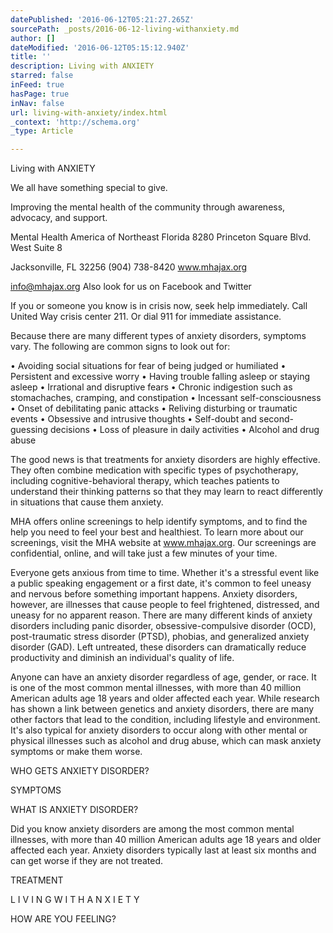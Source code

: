 ```yaml
---
datePublished: '2016-06-12T05:21:27.265Z'
sourcePath: _posts/2016-06-12-living-withanxiety.md
author: []
dateModified: '2016-06-12T05:15:12.940Z'
title: ''
description: Living with ANXIETY
starred: false
inFeed: true
hasPage: true
inNav: false
url: living-with-anxiety/index.html
_context: 'http://schema.org'
_type: Article

---
```

Living with ANXIETY

We all have something special to give.

Improving the mental health of the community through awareness, advocacy, and support.

Mental Health America of Northeast Florida 8280 Princeton Square Blvd. West Suite 8

Jacksonville, FL 32256 (904) 738-8420 www.mhajax.org

info@mhajax.org Also look for us on Facebook and Twitter

If you or someone you know is in crisis now, seek help immediately. Call United Way crisis center 211\. Or dial 911 for immediate assistance.

Because there are many different types of anxiety disorders, symptoms vary. The following are common signs to look out for:

• Avoiding social situations for fear of being judged or humiliated • Persistent and excessive worry • Having trouble falling asleep or staying asleep • Irrational and disruptive fears • Chronic indigestion such as stomachaches, cramping, and constipation • Incessant self-consciousness • Onset of debilitating panic attacks • Reliving disturbing or traumatic events • Obsessive and intrusive thoughts • Self-doubt and second-guessing decisions • Loss of pleasure in daily activities • Alcohol and drug abuse

The good news is that treatments for anxiety disorders are highly effective. They often combine medication with specific types of psychotherapy, including cognitive-behavioral therapy, which teaches patients to understand their thinking patterns so that they may learn to react differently in situations that cause them anxiety.

MHA offers online screenings to help identify symptoms, and to find the help you need to feel your best and healthiest. To learn more about our screenings, visit the MHA website at www.mhajax.org. Our screenings are confidential, online, and will take just a few minutes of your time.

Everyone gets anxious from time to time. Whether it's a stressful event like a public speaking engagement or a first date, it's common to feel uneasy and nervous before something important happens. Anxiety disorders, however, are illnesses that cause people to feel frightened, distressed, and uneasy for no apparent reason. There are many different kinds of anxiety disorders including panic disorder, obsessive-compulsive disorder (OCD), post-traumatic stress disorder (PTSD), phobias, and generalized anxiety disorder (GAD). Left untreated, these disorders can dramatically reduce productivity and diminish an individual's quality of life.

Anyone can have an anxiety disorder regardless of age, gender, or race. It is one of the most common mental illnesses, with more than 40 million American adults age 18 years and older affected each year. While research has shown a link between genetics and anxiety disorders, there are many other factors that lead to the condition, including lifestyle and environment. It's also typical for anxiety disorders to occur along with other mental or physical illnesses such as alcohol and drug abuse, which can mask anxiety symptoms or make them worse.

WHO GETS ANXIETY DISORDER?

SYMPTOMS

WHAT IS ANXIETY DISORDER?

Did you know anxiety disorders are among the most common mental illnesses, with more than 40 million American adults age 18 years and older affected each year. Anxiety disorders typically last at least six months and can get worse if they are not treated.

TREATMENT

L I V I N G W I T H A N X I E T Y

HOW ARE YOU FEELING?